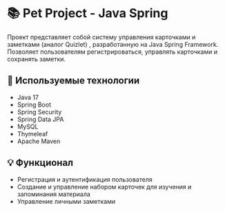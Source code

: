 # 📚 Pet Project - Java Spring

Проект представляет собой систему управления карточками и заметками (аналог Quizlet) , разработанную на Java Spring Framework. Позволяет пользователям регистрироваться, управлять карточками и сохранять заметки.

## 🚀 Используемые технологии
- Java 17
- Spring Boot
- Spring Security
- Spring Data JPA
- MySQL
- Thymeleaf
- Apache Maven

## 💡 Функционал 
- Регистрация и аутентификация пользователя
- Создание и управление набором карточек для изучения и запоминания материала
- Управление личными заметками  
